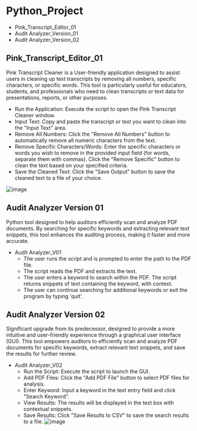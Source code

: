# Python_Project
 - Pink_Transcript_Editor_01
 - Audit Analyzer_Version_01
 -  Audit Analyzer_Version_02

## Pink_Transcript_Editor_01
   Pink Transcript Cleaner is a User-friendly application designed to assist users in cleaning up text transcripts by removing all numbers, specific characters, or specific words. This tool is particularly useful for educators, students, and professionals who need to clean transcripts or text data for presentations, reports, or other purposes.
   - Run the Application:
 Execute the script to open the Pink Transcript Cleaner window.
   - Input Text:
  Copy and paste the transcript or text you want to clean into the "Input Text" area.
   - Remove All Numbers:
  Click the "Remove All Numbers" button to automatically remove all numeric characters from the text.
  - Remove Specific Characters/Words:
   Enter the specific characters or words you wish to remove in the provided input field (for words, separate them with commas).
   Click the "Remove Specific" button to clean the text based on your specified criteria.
  - Save the Cleaned Text:
  Click the "Save Output" button to save the cleaned text to a file of your choice.
   
![image](https://github.com/PinkMean/Python_Project/assets/137222857/3532868d-1477-48c6-8269-15744d5c668d)



 ## Audit Analyzer Version 01
  Python tool designed to help auditors efficiently scan and analyze PDF documents. By searching for specific keywords and extracting relevant text snippets, this tool enhances the auditing process, making it faster and more accurate.

  -  Audit Analyzer_V01
     - The user runs the script and is prompted to enter the path to the PDF file.
     - The script reads the PDF and extracts the text.
     - The user enters a keyword to search within the PDF. The script returns snippets of text containing the keyword, with context.
     - The user can continue searching for additional keywords or exit the program by typing 'quit'.

 ## Audit Analyzer Version 02
 Significant upgrade from its predecessor, designed to provide a more intuitive and user-friendly experience through a graphical user interface (GUI). This tool empowers auditors to efficiently scan and analyze PDF documents for specific keywords, extract relevant text snippets, and save the results for further review. 
 -  Audit Analyzer_V02
    -  Run the Script: Execute the script to launch the GUI.
    -  Add PDF Files: Click the "Add PDF File" button to select PDF files for analysis.
    -  Enter Keyword: Input a keyword in the text entry field and click "Search Keyword".
    -  View Results: The results will be displayed in the text box with contextual snippets.
    -  Save Results: Click "Save Results to CSV" to save the search results to a file.
    ![image](https://github.com/PinkMean/Python_Project/assets/137222857/42f2cc0b-f49d-4988-9004-1a9d95c2e40e)

